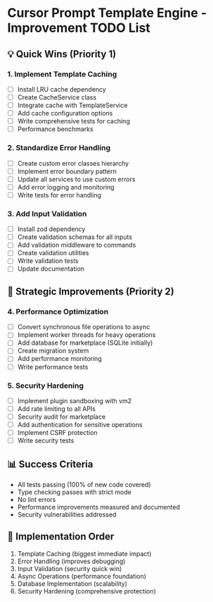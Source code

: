 # Cursor Prompt Template Engine - Improvement TODO List

## 💡 Quick Wins (Priority 1)

### 1. Implement Template Caching
- [ ] Install LRU cache dependency
- [ ] Create CacheService class
- [ ] Integrate cache with TemplateService
- [ ] Add cache configuration options
- [ ] Write comprehensive tests for caching
- [ ] Performance benchmarks

### 2. Standardize Error Handling
- [ ] Create custom error classes hierarchy
- [ ] Implement error boundary pattern
- [ ] Update all services to use custom errors
- [ ] Add error logging and monitoring
- [ ] Write tests for error handling

### 3. Add Input Validation
- [ ] Install zod dependency
- [ ] Create validation schemas for all inputs
- [ ] Add validation middleware to commands
- [ ] Create validation utilities
- [ ] Write validation tests
- [ ] Update documentation

## 🎯 Strategic Improvements (Priority 2)

### 4. Performance Optimization
- [ ] Convert synchronous file operations to async
- [ ] Implement worker threads for heavy operations
- [ ] Add database for marketplace (SQLite initially)
- [ ] Create migration system
- [ ] Add performance monitoring
- [ ] Write performance tests

### 5. Security Hardening
- [ ] Implement plugin sandboxing with vm2
- [ ] Add rate limiting to all APIs
- [ ] Security audit for marketplace
- [ ] Add authentication for sensitive operations
- [ ] Implement CSRF protection
- [ ] Write security tests

## 📊 Success Criteria
- All tests passing (100% of new code covered)
- Type checking passes with strict mode
- No lint errors
- Performance improvements measured and documented
- Security vulnerabilities addressed

## 🔄 Implementation Order
1. Template Caching (biggest immediate impact)
2. Error Handling (improves debugging)
3. Input Validation (security quick win)
4. Async Operations (performance foundation)
5. Database Implementation (scalability)
6. Security Hardening (comprehensive protection)